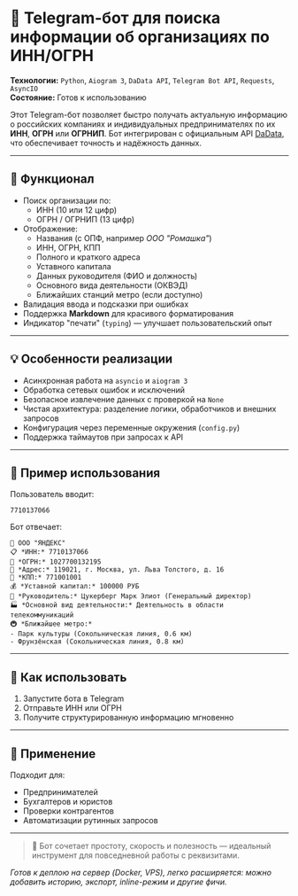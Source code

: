 # 🤖 Telegram-бот для поиска информации об организациях по ИНН/ОГРН

**Технологии:** `Python`, `Aiogram 3`, `DaData API`, `Telegram Bot API`, `Requests`, `AsyncIO`  
**Состояние:** Готов к использованию

Этот Telegram-бот позволяет быстро получать актуальную информацию о российских компаниях и индивидуальных предпринимателях по их **ИНН**, **ОГРН** или **ОГРНИП**. Бот интегрирован с официальным API [DaData](https://dadata.ru), что обеспечивает точность и надёжность данных.

---

## 🔧 Функционал

- Поиск организации по:
  - ИНН (10 или 12 цифр)
  - ОГРН / ОГРНИП (13 цифр)
- Отображение:
  - Названия (с ОПФ, например *ООО "Ромашка"*)
  - ИНН, ОГРН, КПП
  - Полного и краткого адреса
  - Уставного капитала
  - Данных руководителя (ФИО и должность)
  - Основного вида деятельности (ОКВЭД)
  - Ближайших станций метро (если доступно)
- Валидация ввода и подсказки при ошибках
- Поддержка **Markdown** для красивого форматирования
- Индикатор "печати" (`typing`) — улучшает пользовательский опыт

---

## 💡 Особенности реализации

- Асинхронная работа на `asyncio` и `aiogram 3`
- Обработка сетевых ошибок и исключений
- Безопасное извлечение данных с проверкой на `None`
- Чистая архитектура: разделение логики, обработчиков и внешних запросов
- Конфигурация через переменные окружения (`config.py`)
- Поддержка таймаутов при запросах к API

---

## 📱 Пример использования

Пользователь вводит:
```
7710137066
```

Бот отвечает:
```
🏢 ООО "ЯНДЕКС"
📋 *ИНН:* 7710137066
📄 *ОГРН:* 1027700132195
📍 *Адрес:* 119021, г. Москва, ул. Льва Толстого, д. 16
🔢 *КПП:* 771001001
💰 *Уставной капитал:* 100000 РУБ
👔 *Руководитель:* Цукерберг Марк Элиот (Генеральный директор)
🏭 *Основной вид деятельности:* Деятельность в области телекоммуникаций
🚇 *Ближайшее метро:*
- Парк культуры (Сокольническая линия, 0.6 км)
- Фрунзёнская (Сокольническая линия, 0.8 км)
```

---

## 🚀 Как использовать

1. Запустите бота в Telegram
2. Отправьте ИНН или ОГРН
3. Получите структурированную информацию мгновенно

---

## 📌 Применение

Подходит для:
- Предпринимателей
- Бухгалтеров и юристов
- Проверки контрагентов
- Автоматизации рутинных запросов

---

> 💬 Бот сочетает простоту, скорость и полезность — идеальный инструмент для повседневной работы с реквизитами.

*Готов к деплою на сервер (Docker, VPS), легко расширяется: можно добавить историю, экспорт, inline-режим и другие фичи.*
```

